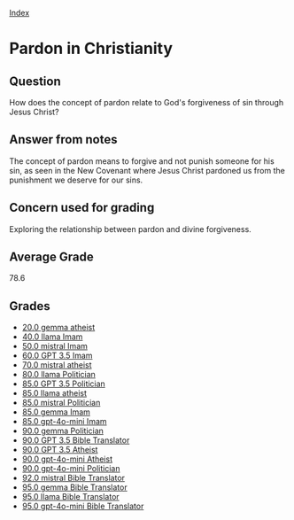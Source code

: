 
[Index](../index.md)
# Pardon in Christianity
## Question
How does the concept of pardon relate to God's forgiveness of sin through Jesus Christ?

## Answer from notes
The concept of pardon means to forgive and not punish someone for his sin, as seen in the New Covenant where Jesus Christ pardoned us from the punishment we deserve for our sins.

## Concern used for grading
Exploring the relationship between pardon and divine forgiveness.

## Average Grade
78.6

## Grades
 * [20.0 gemma atheist](../answers/gemma_atheist/Pardon_in_Christianity.md)
 * [40.0 llama Imam](../answers/llama_Imam/Pardon_in_Christianity.md)
 * [50.0 mistral Imam](../answers/mistral_Imam/Pardon_in_Christianity.md)
 * [60.0 GPT 3.5 Imam](../answers/GPT_3.5_Imam/Pardon_in_Christianity.md)
 * [70.0 mistral atheist](../answers/mistral_atheist/Pardon_in_Christianity.md)
 * [80.0 llama Politician](../answers/llama_Politician/Pardon_in_Christianity.md)
 * [85.0 GPT 3.5 Politician](../answers/GPT_3.5_Politician/Pardon_in_Christianity.md)
 * [85.0 llama atheist](../answers/llama_atheist/Pardon_in_Christianity.md)
 * [85.0 mistral Politician](../answers/mistral_Politician/Pardon_in_Christianity.md)
 * [85.0 gemma Imam](../answers/gemma_Imam/Pardon_in_Christianity.md)
 * [85.0 gpt-4o-mini Imam](../answers/gpt-4o-mini_Imam/Pardon_in_Christianity.md)
 * [90.0 gemma Politician](../answers/gemma_Politician/Pardon_in_Christianity.md)
 * [90.0 GPT 3.5 Bible Translator](../answers/GPT_3.5_Bible_Translator/Pardon_in_Christianity.md)
 * [90.0 GPT 3.5 Atheist](../answers/GPT_3.5_Atheist/Pardon_in_Christianity.md)
 * [90.0 gpt-4o-mini Atheist](../answers/gpt-4o-mini_Atheist/Pardon_in_Christianity.md)
 * [90.0 gpt-4o-mini Politician](../answers/gpt-4o-mini_Politician/Pardon_in_Christianity.md)
 * [92.0 mistral Bible Translator](../answers/mistral_Bible_Translator/Pardon_in_Christianity.md)
 * [95.0 gemma Bible Translator](../answers/gemma_Bible_Translator/Pardon_in_Christianity.md)
 * [95.0 llama Bible Translator](../answers/llama_Bible_Translator/Pardon_in_Christianity.md)
 * [95.0 gpt-4o-mini Bible Translator](../answers/gpt-4o-mini_Bible_Translator/Pardon_in_Christianity.md)
